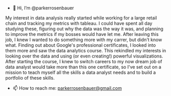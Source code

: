 - 👋 Hi, I’m @parkerrosenbauer

My interest in data analysis really started while working for a large retail chain and tracking my metrics with tableau. I could have spent all day studying these, figuring out why the data was the way it was, and planning to improve the metrics if my bosses would have let me. After leaving this job, I knew I wanted to do something more with my carrer, but didn't know what. Finding out about Google's professional certificates, I looked into them more and saw the data analytics course. This rekindled my interests in looking over the data and using (or even creating!) powerful visualizations. After starting the course, I knew to switch careers to my now dream job of data analyst would take more than this one certificate, so I've set out on a mission to teach myself all the skills a data analyst needs and to build a portfolio of these skills.

- 📫 How to reach me: parkerrosenbauer@gmail.com 

<!---
parkerrosenbauer/parkerrosenbauer is a ✨ special ✨ repository because its `README.md` (this file) appears on your GitHub profile.
You can click the Preview link to take a look at your changes.
--->
